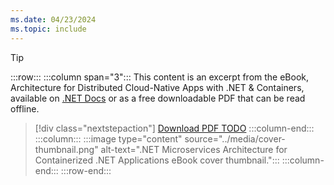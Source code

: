 ```yaml
---
ms.date: 04/23/2024
ms.topic: include
---
```


> [!TIP]
> :::row:::
> :::column span="3":::
> This content is an excerpt from the eBook, Architecture for Distributed Cloud-Native Apps with .NET & Containers, available on [.NET Docs](/dotnet/architecture/TODO) or as a free downloadable PDF that can be read offline.
>
> > [!div class="nextstepaction"]
> > [Download PDF TODO](https://dotnet.microsoft.com/download/e-book/microservices-architecture/pdf)
> :::column-end:::
> :::column:::
> :::image type="content" source="../media/cover-thumbnail.png" alt-text=".NET Microservices Architecture for Containerized .NET Applications eBook cover thumbnail.":::
> :::column-end:::
> :::row-end:::
